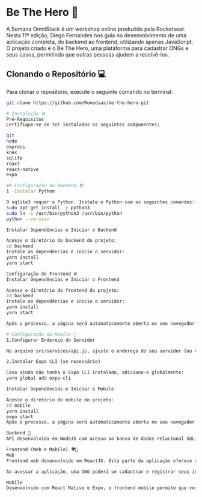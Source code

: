 # Be The Hero 🚀

A Semana OmniStack é um workshop online produzido pela Rocketseat. Nesta 11ª edição, Diego Fernandes nos guia no desenvolvimento de uma aplicação completa, do backend ao frontend, utilizando apenas JavaScript. O projeto criado é o Be The Hero, uma plataforma para cadastrar ONGs e seus casos, permitindo que outras pessoas ajudem a resolvê-los.

## Clonando o Repositório 💻

Para clonar o repositório, execute o seguinte comando no terminal:

```bash
git clone https://github.com/Ronedias/be-the-hero.git

# Instalação ⚙️
Pré-Requisitos
Certifique-se de ter instalados os seguintes componentes:

git
node
express
knex
sqlite
react
react-native
expo

## Configuração do Backend 🛠️
1 -Instalar Python

O sqlite3 requer o Python. Instale o Python com os seguintes comandos:
sudo apt-get install -y python3
sudo ln -s /usr/bin/python3 /usr/bin/python
python --version

Instalar Dependências e Iniciar o Backend

Acesse o diretório do backend do projeto:
cd backend
Instale as dependências e inicie o servidor:
yarn install
yarn start

Configuração do Frontend 🌐
Instalar Dependências e Iniciar o Frontend

Acesse o diretório do frontend do projeto:
cd backend
Instale as dependências e inicie o servidor:
yarn install
yarn start

Após o processo, a página será automaticamente aberta no seu navegador em localhost:3000

# Configuração do Mobile 📱
1.Configurar Endereço do Servidor

No arquivo src/services/api.js, ajuste o endereço do seu servidor (ou computador).

2.Instalar Expo CLI (se necessário)

Caso ainda não tenha o Expo CLI instalado, adicione-o globalmente:
yarn global add expo-cli

Instalar Dependências e Iniciar o Mobile

Acesse o diretório do mobile do projeto:
cd mobile
yarn install
expo start
Após o processo, a página será automaticamente aberta no seu navegador em localhost:19002. Conecte seu emulador ou teste o aplicativo por LAN: baixe o aplicativo Expo da Play Store ou App Store e escaneie o código QR. (Se não for por LAN, tente o tunnel. Espere aparecer a mensagem "Tunnel Ready" no Metro Bundler e clique em "Tunnel" para escanear o código QR).

Backend 🔧
API desenvolvida em NodeJS com acesso ao banco de dados relacional SQLite, utilizando Knex. As rotas para acessar a API estão no arquivo routes.js. Você pode testar as rotas antes de usar o frontend com o software Insomnia. Basta baixar e instalar o Insomnia e acessar as rotas da aplicação.

Frontend (Web e Mobile) 🌍📱
Web
Frontend web desenvolvido em ReactJS. Esta parte da aplicação oferece uma visão completa dos conceitos do React e do desenvolvimento web. A comunicação com a API é feita através de requisições HTTP, que retornam ao frontend como objetos JSON. Utilizamos a biblioteca axios para realizar essa comunicação.

Ao acessar a aplicação, uma ONG poderá se cadastrar e registrar seus incidentes, além de entrar em contato com outras ONGs para oferecer ajuda.

Mobile
Desenvolvido com React Native e Expo, o frontend mobile permite que você tenha uma experiência completa do aplicativo em dispositivos móveis.
